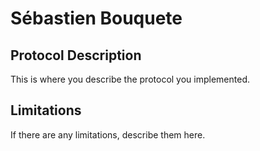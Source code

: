 # Sébastien Bouquete

## Protocol Description
This is where you describe the protocol you implemented.

## Limitations
If there are any limitations, describe them here.
